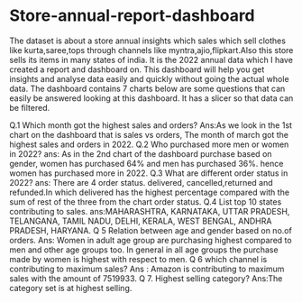 # Store-annual-report-dashboard
The dataset is about a store annual insights which sales which sell clothes like kurta,saree,tops through channels like myntra,ajio,flipkart.Also this store sells its items in many states of india. It is the 2022 annual data which I have created a report and dashboard on.
This dashboard will help you get insights and analyse data easily and quickly without going the actual whole data.
The dashboard contains 7 charts below are some questions that can easily be answered looking at this dashboard. It has a slicer so that data can be filtered.

Q.1 Which month got the highest sales and orders?
Ans:As we look in the 1st chart on the dashboard that is sales vs orders, The month of march got the highest sales and orders in 2022.
Q.2 Who purchased more men or women in 2022?
ans: As in the 2nd chart of the dashboard purchase based on gender, women has purchased 64% and men has purchased 36%. hence women has purchased more in 2022.
Q.3 What are different order status in 2022?
ans: There are 4 order status. delivered, cancelled,returned and refunded.In which delivered has the highest percentage compared with the sum of rest of the three from the chart order status.
Q.4 List top 10 states contributing to sales.
ans:MAHARASHTRA, KARNATAKA, UTTAR PRADESH, TELANGANA, TAMIL NADU, DELHI, KERALA, WEST BENGAL, ANDHRA PRADESH, HARYANA.
Q 5 Relation between age and gender based on no.of orders.
Ans: Women in adult age group are purchasing highest compared to men and other age groups too. In general in all age groups the purchase made by women is highest with respect to men. 
Q 6 which channel is contributing to maximum sales?
Ans : Amazon is contributing to maximum sales with the amount of 7519933.
Q 7. Highest selling category?
Ans:The category set is at highest selling.
